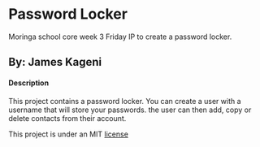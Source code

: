 # Password Locker
Moringa school core week 3 Friday IP to create a password locker.

## By: James Kageni

#### Description
This project contains a password locker. You can create a user with a username that will store your passwords.
the user can then add, copy or delete contacts from their account.




This project is under an MIT [license](LICENSE)